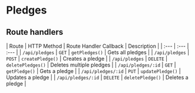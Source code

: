 # Pledges

## Route handlers

| Route | HTTP Method | Route Handler Callback | Description |
| :--- | :--- | :--- |
| `/api/pledges` | `GET` | `getPledges()` | Gets all pledges |
| `/api/pledges` | `POST` | `createPledge()` | Creates a pledge |
| `/api/pledges` | `DELETE` | `deletePledges()` | Deletes multiple pledges |
| `/api/pledges/:id` | `GET` | `getPledge()` | Gets a pledge |
| `/api/pledges/:id` | `PUT` | `updatePledge()` | Updates a pledge |
| `/api/pledges/:id` | `DELETE` | `deletePledge()` | Deletes a pledge |
